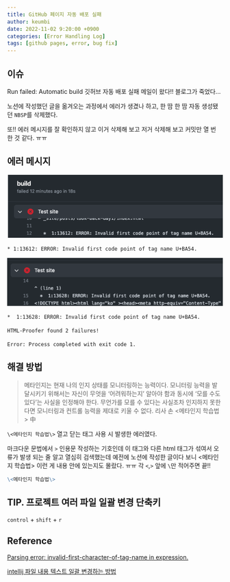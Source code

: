 ```yaml
---
title: GitHub 페이지 자동 배포 실패
author: keumbi
date: 2022-11-02 9:20:00 +0900
categories: [Error Handling Log]
tags: [github pages, error, bug fix]
---
```


## 이슈
Run failed: Automatic build 깃허브 자동 배포 실패 메일이 왔다!! 블로그가 죽었다...

노션에 작성했던 글을 옮겨오는 과정에서 에러가 생겼나 하고, 한 땀 한 땀 자동 생성됐던 `NBSP`를 삭제했다.

또!! 에러 메시지를 잘 확인하지 않고 이거 삭제해 보고 저거 삭제해 보고 커밋만 열 번 한 것 같다. ㅠㅠ



## 에러 메시지

![에러 메세지](/assets/img/img-build-error.png)
```
* 1:13612: ERROR: Invalid first code point of tag name U+BA54.
```

![img.png](/assets/img/img-build-error2.png)
```
*  1:13628: ERROR: Invalid first code point of tag name U+BA54.

HTML-Proofer found 2 failures!

Error: Process completed with exit code 1.

```

## 해결 방법

> 메타인지는 현재 나의 인지 상태를 모니터링하는 능력이다. 모니터링 능력을 발달시키기 위해서는 자신이 무엇을 ‘어려워하는지’ 알아야 함과 동시에 ‘모를 수도 있다’는 사실을 인정해야 한다. 무언가를 모를 수 있다는 사실조차 인지하지 못한다면 모니터링과 컨트롤 능력을 제대로 키울 수 없다. 리사 손 \<메타인지 학습법\> 中

`\<메타인지 학습법\>` 열고 닫는 태그 사용 시 발생한 에러였다.

마크다운 문법에서 `>` 인용문 작성하는 기호인데 이 태그와 다른 html 태그가 섞여서 오류가 발생 되는 줄 알고 열심히 검색했는데 예전에 노션에 작성한 글이다 보니 \<메타인지 학습법\> 이런 게 내용 안에 있는지도 몰랐다. ㅠㅠ 각 `<`,`>` 앞에 `\`만 적어주면 끝!!

```markdown
\<메타인지 학습법\>
```

## TIP. 프로젝트 여러 파일 일괄 변경 단축키

`control` + `shift` + `r`


## Reference

[Parsing error: invalid-first-character-of-tag-name in expression.](https://github.com/vuejs/eslint-plugin-vue/issues/370)

[intellij 파일 내용 텍스트 일괄 변경하는 방법](https://yg-dad.tistory.com/1218)
